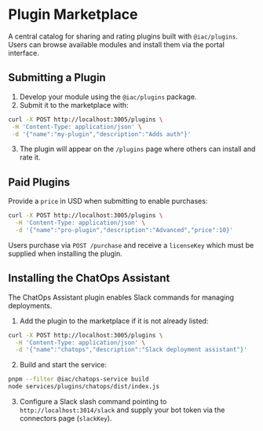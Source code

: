 # Plugin Marketplace

A central catalog for sharing and rating plugins built with `@iac/plugins`. Users can browse available modules and install them via the portal interface.

## Submitting a Plugin

1. Develop your module using the `@iac/plugins` package.
2. Submit it to the marketplace with:

```bash
curl -X POST http://localhost:3005/plugins \
 -H 'Content-Type: application/json' \
 -d '{"name":"my-plugin","description":"Adds auth"}'
```

3. The plugin will appear on the `/plugins` page where others can install and rate it.

## Paid Plugins

Provide a `price` in USD when submitting to enable purchases:

```bash
curl -X POST http://localhost:3005/plugins \
  -H 'Content-Type: application/json' \
  -d '{"name":"pro-plugin","description":"Advanced","price":10}'
```

Users purchase via `POST /purchase` and receive a `licenseKey` which must be supplied when installing the plugin.

## Installing the ChatOps Assistant

The ChatOps Assistant plugin enables Slack commands for managing deployments.

1. Add the plugin to the marketplace if it is not already listed:

```bash
curl -X POST http://localhost:3005/plugins \
  -H 'Content-Type: application/json' \
  -d '{"name":"chatops","description":"Slack deployment assistant"}'
```

2. Build and start the service:

```bash
pnpm --filter @iac/chatops-service build
node services/plugins/chatops/dist/index.js
```

3. Configure a Slack slash command pointing to `http://localhost:3014/slack` and
   supply your bot token via the connectors page (`slackKey`).
